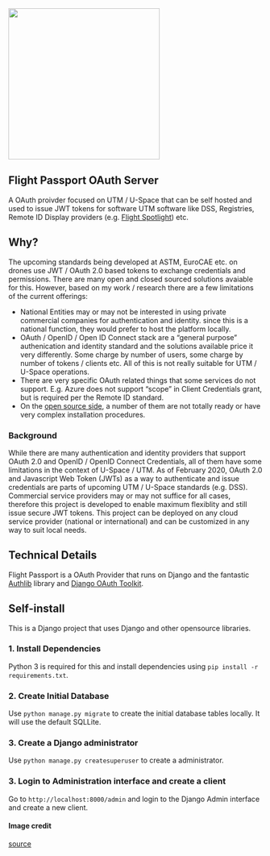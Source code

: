 <img src="https://i.imgur.com/EZPrEEX.png" height="300">

## Flight Passport OAuth Server

A OAuth proivder focused on UTM / U-Space that can be self hosted and used to issue JWT tokens for software UTM software like DSS, Registries, Remote ID Display providers (e.g. [Flight Spotlight](https://www.github.com/openskies-sh/flight-spotlight)) etc. 


## Why? 

The upcoming standards being developed at ASTM, EuroCAE etc. on drones use JWT / OAuth 2.0 based tokens to exchange credentials and permissions. There are many open and closed sourced solutions avaiable for this. However, based on my work / research there are a few limitations of the current offerings:
- National Entities may or may not be interested in using private commercial companies for authentication and identity. since this is a national function, they would prefer to host the platform locally.
- OAuth / OpenID / Open ID Connect stack are a “general purpose” authenication and identity standard and the solutions available price it very differently. Some charge by number of users, some charge by number of tokens / clients etc. All of this is not really suitable for UTM / U-Space operations. 
- There are very specific OAuth related things that some services do not support. E.g. Azure does not support “scope” in Client Credentials grant, but is required per the Remote ID standard. 
- On the [open source side](https://oauth.net/code/), a number of them are not totally ready or have very complex installation procedures. 

### Background 

While there are many authentication and identity providers that support OAuth 2.0 and OpenID / OpenID Connect Credentials, all of them have some limitations in the context of U-Space / UTM. As of February 2020, OAuth 2.0 and Javascript Web Token (JWTs) as a way to authenticate and issue credentials are parts of upcoming UTM / U-Space standards (e.g. DSS). Commercial service providers may or may not suffice for all cases, therefore this project is developed to enable maximum flexiblity and still issue secure JWT tokens. This project can be deployed on any cloud service provider (national or international) and can be customized in any way to suit local needs. 

## Technical Details   
Flight Passport is a OAuth Provider that runs on Django and the fantastic [Authlib](https://authlib.org/) library and [Django OAuth Toolkit](https://github.com/jazzband/django-oauth-toolkit). 


## Self-install
This is a Django project that uses Django and other opensource libraries. 

### 1. Install Dependencies

Python 3 is required for this and install dependencies using `pip install -r requirements.txt`.

### 2. Create Initial Database

Use `python manage.py migrate` to create the initial database tables locally. It will use the default SQLLite.

### 3. Create a Django administrator

Use `python manage.py createsuperuser` to create a administrator.

### 3. Login to Administration interface and create a client

Go to `http://localhost:8000/admin` and login to the Django Admin interface and create a new client. 

#### Image credit

[source](https://www.vecteezy.com/free-vector/open)
